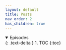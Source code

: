 ```yaml
---
layout: default
title: Posts
nav_order: 2
has_children: true
---
```


<details open markdown="block">
  <summary>
    Episodes
  </summary>
  {: .text-delta }
1. TOC
{:toc}
</details>

